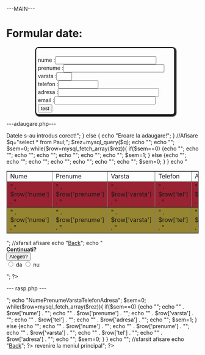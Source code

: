 ---MAIN---
<html>
<head><title>Marinescu Paul - Gabriel</title></head>
<body>
<h1> Formular date:</h1>
<form name="f" action="adaugare.php" method="post" style="border:2px solid black;border-radius:8px;width:70%;margin-left:15%;margin-right:15%;box-shadow:2px 2px 2px 2px;padding:1%;"></br>
	nume :<input type="text" name="t1" size="30" /></br>
	prenume :<input type="text" name="t2" size="30" /></br>
	varsta :<input type="text" name="t3" size="2" /></br>
	telefon :<input type="text" name="t4" size="10" /></br>
	adresa :<input type="text" name="t5" size="30" /></br>
	email :<input type="text" name="t6" size="30" />
	</br>
	<input type="submit" value="test">
</form>
</body>
</html>
 
 ---adaugare.php---
 
 <?php

$a=strtoupper($_POST["t1"]);
$b=strtoupper($_POST["t2"]);
$c=$_POST["t3"];
$d=$_POST["t4"];
$e=strtoupper($_POST["t5"]);
$f=$_POST["t6"];
//preia date si aplica conversia

mysql_connect("localhost","root","") or die ("Nu merge");
mysql_select_db("zi_2015") or die ('Eroare la baza de date!');
//creez insert

$x="insert into Paul set 
nume='".$a."',prenume='".$b."',varsta='".$c."',tel='".$d."',adresa='".$e."',email='".$f."';";

$y=mysql_query($x);
if($x)
{	
	echo "<br /> Datele s-au introdus corect!";
}
else
{
	echo "Eroare la adaugare!";
}
//Afisare
$q="select * from Paul;";
$rez=mysql_query($q);
echo "<table border='1' align='center'>";
echo "<tr><td>Nume</td><td>Prenume</td><td>Varsta</td><td>Telefon</td><td>Adresa</td></tr>";
$sem=0;
while($row=mysql_fetch_array($rez)){
if($sem==0)
{echo "<tr bgcolor='#992233'>";
echo "<td>" . $row['nume'] . "</td>";
echo "<td>" . $row['prenume'] . "</td>";
echo "<td>" . $row['varsta'] . "</td>";
echo "<td>" . $row['tel'] . "</td>";
echo "<td>" . $row['adresa'] . "</td>";
echo "</tr>";
$sem=1;
}
else
{echo "<tr bgcolor='9568473'>";
echo "<td>" . $row['nume'] . "</td>";
echo "<td>" . $row['prenume'] . "</td>";
echo "<td>" . $row['varsta'] . "</td>";
echo "<td>" . $row['tel'] . "</td>";
echo "<td>" . $row['adresa'] . "</td>";
echo "</tr>";
$sem=0;
}
}
echo "</table>";
//sfarsit afisare



echo "<a href='introducere.html'>Back</a>";
echo "<br /><b>Continuati?</b>
		<form action='rasp.php' method='post'>
		<input type='submit' value='Alegeti?' /> <br />
		<input type='radio' name='r' value='da' /> da
		<input type='radio' name='r' value='nu' /> nu
		</form>";
?>

--- rasp.php ---

<?php
mysql_connect("localhost","root","") or die ("Nu merge");
mysql_select_db("zi_2015") or die ('Eroare la baza de date!');
//Afisare
$q="select * from Paul;";
$rez=mysql_query($q);
echo "<table border='1' align='center'>";
echo "<tr><td>Nume</td><td>Prenume</td><td>Varsta</td><td>Telefon</td><td>Adresa</td></tr>";
$sem=0;
while($row=mysql_fetch_array($rez)){
if($sem==0)
{echo "<tr bgcolor='#992233'>";
echo "<td>" . $row['nume'] . "</td>";
echo "<td>" . $row['prenume'] . "</td>";
echo "<td>" . $row['varsta'] . "</td>";
echo "<td>" . $row['tel'] . "</td>";
echo "<td>" . $row['adresa'] . "</td>";
echo "</tr>";
$sem=1;
}
else
{echo "<tr bgcolor='9568473'>";
echo "<td>" . $row['nume'] . "</td>";
echo "<td>" . $row['prenume'] . "</td>";
echo "<td>" . $row['varsta'] . "</td>";
echo "<td>" . $row['tel'] . "</td>";
echo "<td>" . $row['adresa'] . "</td>";
echo "</tr>";
$sem=0;
}
}
echo "</table>";
//sfarsit afisare
echo "<a href='introducere.html'>Back</a>";

?>
<?php
$rasp=$_POST["r"];
if($rasp=="da")
	include "introducere.html";
else
	echo "</br>revenire la meniul principal";

	?>
